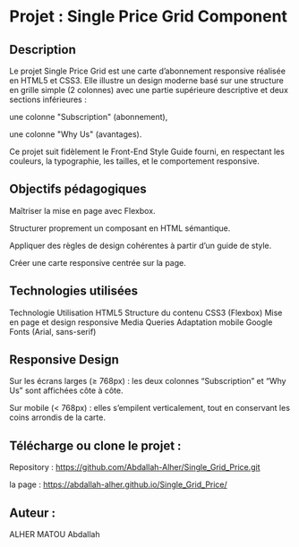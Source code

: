 # Projet : Single Price Grid Component

## Description

Le projet Single Price Grid est une carte d’abonnement responsive réalisée en HTML5 et CSS3.
Elle illustre un design moderne basé sur une structure en grille simple (2 colonnes) avec une partie supérieure descriptive et deux sections inférieures :

une colonne "Subscription" (abonnement),

une colonne "Why Us" (avantages).

Ce projet suit fidèlement le Front-End Style Guide fourni, en respectant les couleurs, la typographie, les tailles, et le comportement responsive.

## Objectifs pédagogiques

Maîtriser la mise en page avec Flexbox.

Structurer proprement un composant en HTML sémantique.

Appliquer des règles de design cohérentes à partir d’un guide de style.

Créer une carte responsive centrée sur la page.

## Technologies utilisées 
Technologie	Utilisation
HTML5	Structure du contenu
CSS3 (Flexbox)	Mise en page et design responsive
Media Queries	Adaptation mobile
Google Fonts (Arial, sans-serif)


## Responsive Design

Sur les écrans larges (≥ 768px) : les deux colonnes “Subscription” et “Why Us” sont affichées côte à côte.

Sur mobile (< 768px) : elles s’empilent verticalement, tout en conservant les coins arrondis de la carte.


## Télécharge ou clone le projet :

Repository : https://github.com/Abdallah-Alher/Single_Grid_Price.git

la page : https://abdallah-alher.github.io/Single_Grid_Price/

## Auteur : 
ALHER MATOU Abdallah 
